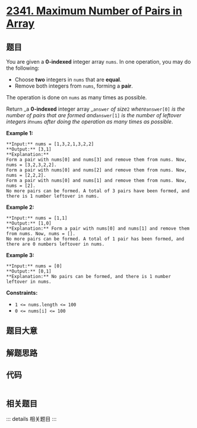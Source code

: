 # [2341. Maximum Number of Pairs in Array](https://leetcode.com/problems/maximum-number-of-pairs-in-array)

## 题目

You are given a **0-indexed** integer array `nums`. In one operation, you may
do the following:

  * Choose **two** integers in `nums` that are **equal**.
  * Remove both integers from `nums`, forming a **pair**.

The operation is done on `nums` as many times as possible.

Return _a **0-indexed** integer array _`answer` _of size_`2`
_where_`answer[0]` _is the number of pairs that are formed and_`answer[1]` _is
the number of leftover integers in_`nums` _after doing the operation as many
times as possible_.



**Example 1:**

    
    
    **Input:** nums = [1,3,2,1,3,2,2]
    **Output:** [3,1]
    **Explanation:**
    Form a pair with nums[0] and nums[3] and remove them from nums. Now, nums = [3,2,3,2,2].
    Form a pair with nums[0] and nums[2] and remove them from nums. Now, nums = [2,2,2].
    Form a pair with nums[0] and nums[1] and remove them from nums. Now, nums = [2].
    No more pairs can be formed. A total of 3 pairs have been formed, and there is 1 number leftover in nums.
    

**Example 2:**

    
    
    **Input:** nums = [1,1]
    **Output:** [1,0]
    **Explanation:** Form a pair with nums[0] and nums[1] and remove them from nums. Now, nums = [].
    No more pairs can be formed. A total of 1 pair has been formed, and there are 0 numbers leftover in nums.
    

**Example 3:**

    
    
    **Input:** nums = [0]
    **Output:** [0,1]
    **Explanation:** No pairs can be formed, and there is 1 number leftover in nums.
    



**Constraints:**

  * `1 <= nums.length <= 100`
  * `0 <= nums[i] <= 100`


## 题目大意

## 解题思路

## 代码

```javascript

```

## 相关题目

::: details 相关题目
:::
